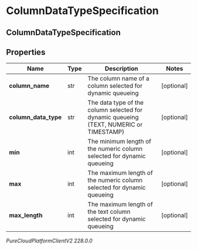 # ColumnDataTypeSpecification

## ColumnDataTypeSpecification

## Properties

|Name | Type | Description | Notes|
|------------ | ------------- | ------------- | -------------|
| **column_name** | str | The column name of a column selected for dynamic queueing | [optional] |
| **column_data_type** | str | The data type of the column selected for dynamic queueing (TEXT, NUMERIC or TIMESTAMP) | [optional] |
| **min** | int | The minimum length of the numeric column selected for dynamic queueing | [optional] |
| **max** | int | The maximum length of the numeric column selected for dynamic queueing | [optional] |
| **max_length** | int | The maximum length of the text column selected for dynamic queueing | [optional] |



_PureCloudPlatformClientV2 228.0.0_
